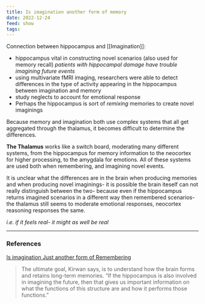 ```yaml
---
title: Is imagination another form of memory
date: 2022-12-24
feed: show
tags:
---
```


Connection between hippocampus and [[Imagination]]:
- hippocampus vital in constructing novel scenarios (also used for memory recall) *patients with hippocampal damage have trouble imagining future events*
- using multivariate fMRI imaging, researchers were able to detect differences in the type of activity appearing in the hippocampus between imagination and memory
- study neglects to account for emotional response
- Perhaps the hippocampus is sort of *remixing* memories to create novel imaginings

Because memory and imagination both use complex systems that all get aggregated through the thalamus, it becomes difficult to determine the differences.

**The Thalamus** works like a switch board, moderating many different systems, from the hippocampus for memory information to the neocortex for higher processing, to the amygdala for emotions. All of these systems are used both when remembering, and imagining novel events.

It is unclear what the differences are in the brain when producing memories and when producing novel imaginings- it is possible the brain iteself can not really distinguish between the two- because even if the hippocampus returns imagined scenarios in a different way then remembered scenarios- the thalamus still seems to moderate emotional responses, neocortex reasoning responses the same. 

*i.e. if it feels real- it might as well be real*

___
### References
[Is imagination Just another form of Remembering](https://www.cogneurosociety.org/imagination_remembering_kirwan/)
>The ultimate goal, Kirwan says, is to understand how the brain forms and retains long-term memories. “If the hippocampus is also involved in imagining the future, then that gives us important information on what the functions of this structure are and how it performs those functions.”


